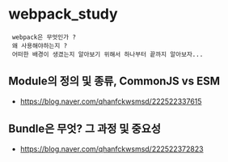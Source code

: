 # webpack_study
 ```
  webpack은 무엇인가 ?
  왜 사용해야하는지 ? 
  어떠한 배경이 생겼는지 알아보기 위해서 하나부터 끝까지 알아보자...
 ```

## Module의 정의 및 종류, CommonJS vs ESM
 - https://blog.naver.com/qhanfckwsmsd/222522337615

## Bundle은 무엇? 그 과정 및 중요성
 - https://blog.naver.com/qhanfckwsmsd/222522372823
